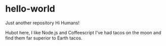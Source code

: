 # hello-world
Just another repository
Hi Humans!

Hubot here, I like Node.js and Coffeescript
I've had tacos on the moon and find them far superior to Earth tacos. 
